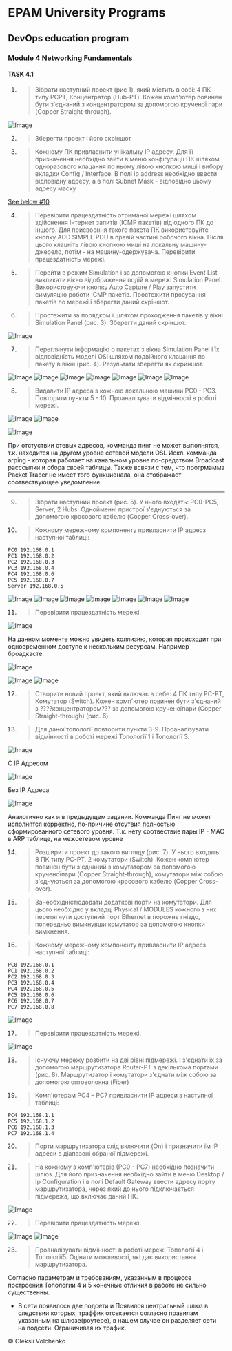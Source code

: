 # EPAM University Programs

## DevOps education program
### Module 4 Networking Fundamentals


#### TASK 4.1

1. > Зібрати наступний проект (рис 1), який містить в собі: 4 ПК типу PCPT, Концентратор (Hub-PT). Кожен комп'ютер повинен бути з'єднаний з
концентратором за допомогою крученої пари (Copper Straight-through).

![Image](https://github.com/Twicer/DevOps_online_Dnipro_2020Q42021Q1/blob/master/m4/task4.1/screens/1-8/1.jpg)

2. > Зберегти проект і його скріншот
3. > Кожному ПК привласнити унікальну IP адресу. Для її призначення
необхідно зайти в меню конфігурації ПК шляхом одноразового клацання по
ньому лівою кнопкою миші і вибору вкладки Config / Interface. В полі ip
address необхідно ввести відповідну адресу, а в полі Subnet Mask - відповідно
цьому адресу маску

[See below #10 ](https://github.com/Twicer/DevOps_online_Dnipro_2020Q42021Q1/blob/master/m4/task4.1/screens/9-11/)


4. > Перевірити працездатність отриманої мережі шляхом здійснення
Інтернет запитів (ICMP пакетів) від одного ПК до іншого. Для присвоєння
такого пакета ПК використовуйте кнопку ADD SIMPLE PDU в правій частині
робочого вікна. Після цього клацніть лівою кнопкою миші на локальну
машину-джерело, потім - на машину-одержувача. Перевірити працездатність
мережі.

5. > Перейти в режим Simulation і за допомогою кнопки Event List
викликати вікно відображення подій в мережі Simulation Panel.
Використовуючи кнопку Auto Capture / Play запустити симуляцію
роботи ICMP пакетів. Простежити просування пакетів по мережі і зберегти
даний скріншот.

6. > Простежити за порядком і шляхом проходження пакетів у вікні
Simulation Panel (рис. 3). Зберегти даний скріншот.

![Image](https://github.com/Twicer/DevOps_online_Dnipro_2020Q42021Q1/blob/master/m4/task4.1/screens/1-8/9_step6.jpg)

7. > Переглянути інформацію о пакетах з вікна Simulation Panel і їх
відповідність моделі OSI шляхом подвійного клацання по пакету в вікні (рис.
4). Результати зберегти як скриншот.

![Image](https://github.com/Twicer/DevOps_online_Dnipro_2020Q42021Q1/blob/master/m4/task4.1/screens/1-8/2.jpg)
![Image](https://github.com/Twicer/DevOps_online_Dnipro_2020Q42021Q1/blob/master/m4/task4.1/screens/1-8/3.jpg)
![Image](https://github.com/Twicer/DevOps_online_Dnipro_2020Q42021Q1/blob/master/m4/task4.1/screens/1-8/4.jpg)
![Image](https://github.com/Twicer/DevOps_online_Dnipro_2020Q42021Q1/blob/master/m4/task4.1/screens/1-8/5.jpg)
![Image](https://github.com/Twicer/DevOps_online_Dnipro_2020Q42021Q1/blob/master/m4/task4.1/screens/1-8/11_transmited.jpg)
![Image](https://github.com/Twicer/DevOps_online_Dnipro_2020Q42021Q1/blob/master/m4/task4.1/screens/1-8/12_recieved_back.jpg)
![Image](https://github.com/Twicer/DevOps_online_Dnipro_2020Q42021Q1/blob/master/m4/task4.1/screens/1-8/13.jpg)

8. > Видалити IP адреса з кожною локальною машини PC0 - PC3.
Повторити пункти 5 - 10. Проаналізувати відмінності в роботі мережі.

![Image](https://github.com/Twicer/DevOps_online_Dnipro_2020Q42021Q1/blob/master/m4/task4.1/screens/1-8/10.jpg)
![Image](https://github.com/Twicer/DevOps_online_Dnipro_2020Q42021Q1/blob/master/m4/task4.1/screens/1-8/14.jpg)

![Image](https://github.com/Twicer/DevOps_online_Dnipro_2020Q42021Q1/blob/master/m4/task4.1/screens/1-8/1.gif)

При отстуствии стевых адресов, комманда пинг не может выполнятся, т.к. находится на другом уровне сетевой модели OSI. Искл. комманда arping - которая работает на канальном уровне по-средством Broadcast расссылки и сбора своей таблицы.
Также всвязи с тем, что прогрмамма Packet Tracer не имеет того функционала, она отображает соотвествующее уведомление.

***

9. > Зібрати наступний проект (рис. 5). У нього входять: PC0-PC5, Server, 2  Hubs.  Однойменні  пристрої  з'єднуються  за  допомогою  кросового  кабелю (Copper Cross-over).
10. > Кожному мережному компоненту привласнити IP адресз наступної таблиці:
```
PC0 192.168.0.1
PC1 192.168.0.2
PC2 192.168.0.3
PC3 192.168.0.4
PC4 192.168.0.6
PC5 192.168.0.7
Server 192.168.0.5
```

![Image](https://github.com/Twicer/DevOps_online_Dnipro_2020Q42021Q1/blob/master/m4/task4.1/screens/9-11/1.jpg)
![Image](https://github.com/Twicer/DevOps_online_Dnipro_2020Q42021Q1/blob/master/m4/task4.1/screens/9-11/2.jpg)
![Image](https://github.com/Twicer/DevOps_online_Dnipro_2020Q42021Q1/blob/master/m4/task4.1/screens/9-11/3.jpg)
![Image](https://github.com/Twicer/DevOps_online_Dnipro_2020Q42021Q1/blob/master/m4/task4.1/screens/9-11/4.jpg)
![Image](https://github.com/Twicer/DevOps_online_Dnipro_2020Q42021Q1/blob/master/m4/task4.1/screens/9-11/5.jpg)
![Image](https://github.com/Twicer/DevOps_online_Dnipro_2020Q42021Q1/blob/master/m4/task4.1/screens/9-11/6.jpg)
![Image](https://github.com/Twicer/DevOps_online_Dnipro_2020Q42021Q1/blob/master/m4/task4.1/screens/9-11/7.jpg)

11. > Перевірити працездатність мережі.

![Image](https://github.com/Twicer/DevOps_online_Dnipro_2020Q42021Q1/blob/master/m4/task4.1/screens/9-11/8.jpg)

На данном моменте можно увидеть коллизию, которая происходит при одновременном доступе к нескольким ресурсам. Например броадкасте.

![Image](https://github.com/Twicer/DevOps_online_Dnipro_2020Q42021Q1/blob/master/m4/task4.1/screens/9-11/broadcast_traffic_and_collision.gif)

![Image](https://github.com/Twicer/DevOps_online_Dnipro_2020Q42021Q1/blob/master/m4/task4.1/screens/9-11/worked2.gif)
![Image](https://github.com/Twicer/DevOps_online_Dnipro_2020Q42021Q1/blob/master/m4/task4.1/screens/9-11/worked.gif)

12. > Створити  новий  проект,  який  включає  в  себе:  4  ПК  типу  PC-PT, Комутатор    (Switch).    Кожен    комп'ютер    повинен    бути    з'єднаний    з ????концентратором???  за допомогою  крученоїпари  (Copper  Straight-through)  (рис. 6).
13. > Для   даної   топології   повторити   пункти   3-9.   Проаналізувати відмінності в роботі мережі Топології 1 і Топології 3.

![Image](https://github.com/Twicer/DevOps_online_Dnipro_2020Q42021Q1/blob/master/m4/task4.1/screens/12-14/1.jpg)

C IP Адресом

![Image](https://github.com/Twicer/DevOps_online_Dnipro_2020Q42021Q1/blob/master/m4/task4.1/screens/12-14/with_ip.gif)

Без IP Адреса

![Image](https://github.com/Twicer/DevOps_online_Dnipro_2020Q42021Q1/blob/master/m4/task4.1/screens/12-14/without_ip.gif)

Аналогично как и в предыдущем задании. Комманда Пинг не может исполнятся корректно, по-причине отсутвия полностью сформированного сетевого уровня. Т.к. нету соотвествие пары IP - MAC в ARP таблице, на межсетевом уровне

14. > Розширити проект до такого вигляду (рис. 7). У нього входять: 8 ПК типу PC-PT, 2 комутатори (Switch). Кожен комп'ютер повинен бути з'єднаний з   комутатором   за   допомогою   крученоїпари   (Copper   Straight-through), комутатори  між  собою з'єднуються  за допомогою кросового кабелю (Copper Cross-over).
15. > Занеобхідністюдодати  додаткові  порти  на  комутатори.  Для  цього необхідно  у  вкладці  Physical  /  MODULES  кожного  з  них  перетягнути доступний порт Ethernet в порожнє гніздо, попередньо вимкнувши комутатор за допомогою кнопки вимкнення.
16. > Кожному мережному компоненту привласнити IP адресз наступної таблиці:

```
PC0 192.168.0.1
PC1 192.168.0.2
PC2 192.168.0.3
PC3 192.168.0.4
PC4 192.168.0.5
PC5 192.168.0.6
PC6 192.168.0.7
PC7 192.168.0.8
```

![Image](https://github.com/Twicer/DevOps_online_Dnipro_2020Q42021Q1/blob/master/m4/task4.1/screens/15-17/1.jpg)

17. > Перевірити працездатність мережі. 

![Image](https://github.com/Twicer/DevOps_online_Dnipro_2020Q42021Q1/blob/master/m4/task4.1/screens/15-17/2.gif)

18. > Існуючу мережу розбити на дві рівні підмережі. І з'єднати їх за
допомогою маршрутизатора Router-PT з декількома портами (рис. 8).
Маршрутизатор і комутатори з'єднати між собою за допомогою оптоволокна
(Fiber)
19. > Комп'ютерам РС4 – РС7 привласнити IP адреси з наступної
таблиці:
```
PC4 192.168.1.1
PC5 192.168.1.2
PC6 192.168.1.3
PC7 192.168.1.4
```
20. > Порти маршрутизатора слід включити (On) і призначити їм IP
адреси в діапазоні обраної підмережі.
21. > На кожному з комп'ютерів (РС0 - РС7) необхідно позначити шлюз.
Для його призначення необхідно зайти в меню Desktop / Ip Configuration і в
полі Default Gateway ввести адресу порту маршрутизатора, через який до
нього підключається підмережа, що включає даний ПК.

![Image](https://github.com/Twicer/DevOps_online_Dnipro_2020Q42021Q1/blob/master/m4/task4.1/screens/18-22/1.jpg)

22. > Перевірити працездатність мережі.

![Image](https://github.com/Twicer/DevOps_online_Dnipro_2020Q42021Q1/blob/master/m4/task4.1/screens/18-22/2.jpg)
![Image](https://github.com/Twicer/DevOps_online_Dnipro_2020Q42021Q1/blob/master/m4/task4.1/screens/18-22/3.gif)

23. > Проаналізувати відмінності в роботі мережі Топології 4 і Топології5. Оцінити можливості, які дає використання маршрутизатора.

Согласно параметрам и требованиям, указанным в процессе построения Топологии 4 и 5 конечные отличия в работе не сильно существенны.
* В сети появилось две подсети и Появился центральный шлюз в следствии которых, траффик отсекается согласно правилам указанным на шлюзе(роутере), в нашем случае он разделяет сети на подсети. Ограничивая их трафик.

 

© Oleksii Volchenko 
